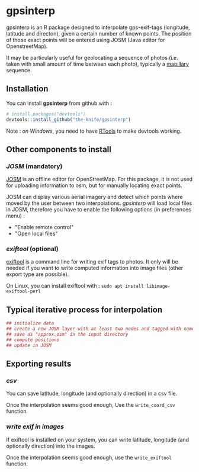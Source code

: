 
<!-- README.md is generated from README.Rmd. Please edit that file -->
gpsinterp
=========

gpsinterp is an R package designed to interpolate gps-exif-tags (longitude, latitude and directon), given a certain number of known points. The position of those exact points will be entered using JOSM (Java editor for OpenstreetMap).

It may be particularly useful for geolocating a sequence of photos (i.e. taken with small amount of time between each photo), typically a [mapillary](http://mapillary.com/app) sequence.

Installation
------------

You can install **gpsinterp** from github with :

``` r
# install.packages("devtools")
devtools::install_github("the-knife/gpsinterp")
```

Note : *on Windows*, you need to have [RTools](https://cran.r-project.org/bin/windows/Rtools) to make devtools working.

Other components to install
---------------------------

### *JOSM* (mandatory)

[JOSM](http://josm.openstreetmap.de) is an offline editor for OpenStreetMap. For this package, it is not used for uploading information to osm, but for manually locating exact points.

JOSM can display various aerial imagery and detect which points where moved by the user between two interpolations. *gpsinterp* will load local files in JOSM, therefore you have to enable the following options (in preferences menu) :

-   "Enable remote control"
-   "Open local files"

### *exiftool* (optional)

[exiftool](http://sno.phy.queensu.ca/~phil/exiftool/) is a command line for writing exif tags to photos. It only will be needed if you want to write computed information into image files (other export type are possible).

On Linux, you can install exiftool with : `sudo apt install libimage-exiftool-perl`

Typical iterative process for interpolation
-------------------------------------------

``` r
## initialize data
## create a new JOSM layer with at least two nodes and tagged with name="---.JPG"
## save as "approx.osm" in the input directory
## compute positions
## update in JOSM
```

Exporting results
-----------------

### *csv*

You can save latitude, longitude (and optionally direction) in a csv file.

Once the interpolation seems good enough, Use the `write_coord_csv` function.

### *write exif in images*

If exiftool is installed on your system, you can write latitude, longitude (and optionally direction) into the images.

Once the interpolation seems good enough, use the `write_exiftool` function.
